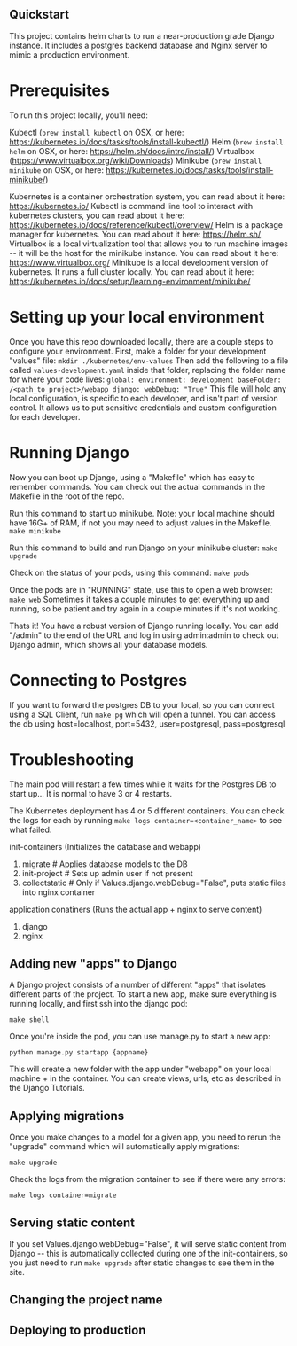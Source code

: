 ## Quickstart

This project contains helm charts to run a near-production grade Django instance. It includes a postgres backend database and Nginx server to mimic a production environment.

# Prerequisites
To run this project locally, you'll need:

Kubectl (`brew install kubectl` on OSX, or here: https://kubernetes.io/docs/tasks/tools/install-kubectl/)
Helm (`brew install helm` on OSX, or here: https://helm.sh/docs/intro/install/)
Virtualbox (https://www.virtualbox.org/wiki/Downloads)
Minikube (`brew install minikube` on OSX, or here: https://kubernetes.io/docs/tasks/tools/install-minikube/)

Kubernetes is a container orchestration system, you can read about it here: https://kubernetes.io/
Kubectl is command line tool to interact with kubernetes clusters, you can read about it here: https://kubernetes.io/docs/reference/kubectl/overview/
Helm is a package manager for kubernetes. You can read about it here: https://helm.sh/
Virtualbox is a local virtualization tool that allows you to run machine images -- it will be the host for the minikube instance. You can read about it here: https://www.virtualbox.org/
Minikube is a local development version of kubernetes. It runs a full cluster locally. You can read about it here: https://kubernetes.io/docs/setup/learning-environment/minikube/

# Setting up your local environment
Once you have this repo downloaded locally, there are a couple steps to configure your environment. First, make a folder for your development "values" file:
`mkdir ./kubernetes/env-values`
Then add the following to a file called `values-development.yaml` inside that folder, replacing the folder name for where your code lives:
`
global:
  environment: development
  baseFolder: /<path_to_project>/webapp
django:
  webDebug: "True"
`
This file will hold any local configuration, is specific to each developer, and isn't part of version control. It allows us to put sensitive credentials and custom configuration for each developer.

# Running Django
Now you can boot up Django, using a "Makefile" which has easy to remember commands. You can check out the actual commands in the Makefile in the root of the repo.

Run this command to start up minikube. Note: your local machine should have 16G+ of RAM, if not you may need to adjust values in the Makefile.
`make minikube`

Run this command to build and run Django on your minikube cluster:
`make upgrade`

Check on the status of your pods, using this command:
`make pods`

Once the pods are in "RUNNING" state, use this to open a web browser:
`make web`
Sometimes it takes a couple minutes to get everything up and running, so be patient and try again in a couple minutes if it's not working.

Thats it! You have a robust version of Django running locally. You can add "/admin" to the end of the URL and log in using admin:admin to check out Django admin, which shows all your database models.

# Connecting to Postgres
If you want to forward the postgres DB to your local, so you can connect using a SQL Client, run `make pg` which will open a tunnel. You can access the db using host=localhost, port=5432, user=postgresql, pass=postgresql

# Troubleshooting
The main pod will restart a few times while it waits for the Postgres DB to start up... It is normal to have 3 or 4 restarts.

The Kubernetes deployment has 4 or 5 different containers. You can check the logs for each by running `make logs container=<container_name>` to see what failed.

init-containers (Initializes the database and webapp)
1. migrate # Applies database models to the DB
2. init-project # Sets up admin user if not present
3. collectstatic # Only if Values.django.webDebug="False", puts static files into nginx container

application conatiners (Runs the actual app + nginx to serve content)
1. django
2. nginx



## Adding new "apps" to Django
A Django project consists of a number of different "apps" that isolates different parts of the project. To start a new app, make sure everything is running locally, and first ssh into the django pod:

`make shell`

Once you're inside the pod, you can use manage.py to start a new app:

`python manage.py startapp {appname}`

This will create a new folder with the app under "webapp" on your local machine + in the container. You can create views, urls, etc as described in the Django Tutorials.

## Applying migrations
Once you make changes to a model for a given app, you need to rerun the "upgrade" command which will automatically apply migrations:

`make upgrade`

Check the logs from the migration container to see if there were any errors:

`make logs container=migrate`

## Serving static content
If you set Values.django.webDebug="False", it will serve static content from Django -- this is automatically collected during one of the init-containers, so you just need to run `make upgrade` after static changes to see them in the site.

## Changing the project name
<todo>

## Deploying to production
<todo>
